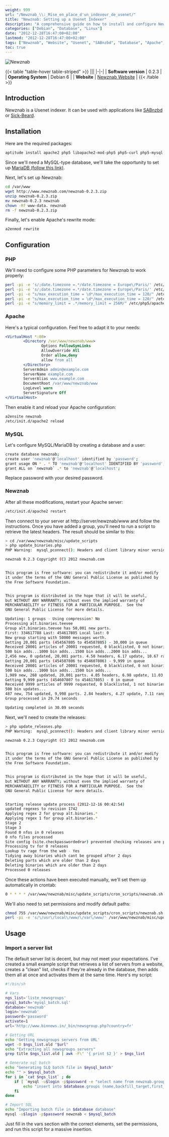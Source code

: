 ```yaml
---
weight: 999
url: "/Newznab_\\:_Mise_en_place_d'un_indexeur_de_usenet/"
title: "Newznab: Setting up a Usenet Indexer"
description: "A comprehensive guide on how to install and configure Newznab as a Usenet indexer to work with applications like SABnzbd and Sick-Beard."
categories: ["Debian", "Database", "Linux"]
date: "2012-12-28T16:47:00+02:00"
lastmod: "2012-12-28T16:47:00+02:00"
tags: ["Newznab", "Website", "Usenet", "SABnzbd", "Database", "Apache", "PHP", "MySQL", "MariaDB"]
toc: true
---
```


![Newznab](/images/newznab_logo.avif)

{{< table "table-hover table-striped" >}}
|||
|-|-|
| **Software version** | 0.2.3 |
| **Operating System** | Debian 6 |
| **Website** | [Newznab Website](https://www.newznab.com/) |
{{< /table >}}

## Introduction

Newznab is a Usenet indexer. It can be used with applications like [SABnzbd](../sabnzbd_\:_une_interface_web_pour_gérer_les_newsgroups/) or [Sick-Beard](../Sick-Beard_\:_Un_PVR_s'appuyant_sur_SABnzbd/).

## Installation

Here are the required packages:

```bash
aptitude install apache2 php5 libapache2-mod-php5 php5-curl php5-mysql php5-gd php-pear
```

Since we'll need a MySQL-type database, we'll take the opportunity to set up [MariaDB (follow this link)](../mariadb_\:_migration_depuis_mysql/).

Next, let's set up Newznab:

```bash
cd /var/www
wget http://www.newznab.com/newznab-0.2.3.zip
unzip newznab-0.2.3.zip
mv newznab-0.2.3 newznab
chown -Rf www-data. newznab
rm -f newznab-0.2.3.zip
```

Finally, let's enable Apache's rewrite mode:

```bash
a2enmod rewrite
```

## Configuration

### PHP

We'll need to configure some PHP parameters for Newznab to work properly:

```bash
perl -pi -e 's/;date.timezone =.*/date.timezone = Europe\/Paris/' /etc/php5/cli/php.ini
perl -pi -e 's/;date.timezone =.*/date.timezone = Europe\/Paris/' /etc/php5/apache2/php.ini
perl -pi -e "s/max_execution_time = \d*/max_execution_time = 120/" /etc/php5/cli/php.ini
perl -pi -e "s/max_execution_time = \d*/max_execution_time = 120/" /etc/php5/apache2/php.ini
perl -pi -e "s/memory_limit = .*/memory_limit = 256M/" /etc/php5/apache2/php.ini
```

### Apache

Here's a typical configuration. Feel free to adapt it to your needs:

```apache
<VirtualHost *:80>
        <Directory /var/www/newznab/www>
                Options FollowSymLinks
                AllowOverride All
                Order allow,deny
                allow from all
        </Directory>
        ServerAdmin admin@example.com
        ServerName example.com
        ServerAlias www.example.com
        DocumentRoot /var/www/newznab/www
        LogLevel warn
        ServerSignature Off
</VirtualHost>
```

Then enable it and reload your Apache configuration:

```bash
a2ensite newznab
/etc/init.d/apache2 reload
```

### MySQL

Let's configure MySQL/MariaDB by creating a database and a user:

```bash
create database newznab;
create user 'newznab'@'localhost' identified by 'password';
grant usage ON * . * TO 'newznab'@'localhost' IDENTIFIED BY 'password';
grant ALL on `newznab` .* to 'newznab'@'localhost';
```

Replace password with your desired password.

### Newznab

After all these modifications, restart your Apache server:

```bash
/etc/init.d/apache2 restart
```

Then connect to your server at http://server/newznab/www and follow the instructions. Once you have added a group, you'll need to run a script to retrieve the latest headers. The result should be similar to this:

```bash
> cd /var/www/newznab/misc/update_scripts
> php update_binaries.php
PHP Warning:  mysql_pconnect(): Headers and client library minor version mismatch. Headers:50149 Library:50311 in /var/www/newznab/www/lib/framework/db.php on line 12

newznab 0.2.3 Copyright (C) 2012 newznab.com


This program is free software: you can redistribute it and/or modify
it under the terms of the GNU General Public License as published by
the Free Software Foundation.


This program is distributed in the hope that it will be useful,
but WITHOUT ANY WARRANTY; without even the implied warranty of
MERCHANTABILITY or FITNESS FOR A PARTICULAR PURPOSE.  See the
GNU General Public License for more details.

Updating: 1 groups - Using compression? No
Processing alt.binaries.teevee
Group alt.binaries.teevee has 50,001 new parts.
First: 334617788 Last: 454617805 Local last: 0
New group starting with 50000 messages worth.
Getting 20,001 parts (454567805 to 454587805) - 30,000 in queue
Received 20001 articles of 20001 requested, 0 blacklisted, 0 not binaries 
500 bin adds...1000 bin adds...1500 bin adds...2000 bin adds...
2,456 new, 0 updated, 20,001 parts. 4.50 headers, 6.17 update, 10.67 range.
Getting 20,001 parts (454587806 to 454607806) - 9,999 in queue
Received 20001 articles of 20001 requested, 0 blacklisted, 0 not binaries 
500 bin adds...1000 bin adds...1500 bin adds...
1,989 new, 268 updated, 20,001 parts. 4.05 headers, 6.98 update, 11.03 range.
Getting 9,999 parts (454607807 to 454617805) - 0 in queue
Received 9999 articles of 9999 requested, 0 blacklisted, 1 not binaries 
500 bin updates...
487 new, 754 updated, 9,998 parts. 2.84 headers, 4.27 update, 7.11 range.
Group processed in 29.74 seconds 

Updating completed in 30.09 seconds
```

Next, we'll need to create the releases:

```bash
> php update_releases.php
PHP Warning:  mysql_pconnect(): Headers and client library minor version mismatch. Headers:50149 Library:50311 in /var/www/newznab/www/lib/framework/db.php on line 12

newznab 0.2.3 Copyright (C) 2012 newznab.com


This program is free software: you can redistribute it and/or modify
it under the terms of the GNU General Public License as published by
the Free Software Foundation.


This program is distributed in the hope that it will be useful,
but WITHOUT ANY WARRANTY; without even the implied warranty of
MERCHANTABILITY or FITNESS FOR A PARTICULAR PURPOSE.  See the
GNU General Public License for more details.


Starting release update process (2012-12-16 00:42:54)
updated regexes to revision 1742
Applying regex 2 for group alt.binaries.*
Applying regex 1 for group alt.binaries.*
Stage 2
Stage 3
Found 0 nfos in 0 releases
0 nfo files processed
Site config (site.checkpasswordedrar) prevented checking releases are passworded
Processing tv for 0 releases
Lookup tv rage from the web - Yes
Tidying away binaries which cant be grouped after 2 days
Deleting parts which are older than 2 days
Deleting binaries which are older than 2 days
Processed 0 releases
```

Once these actions have been executed manually, we'll set them up automatically in crontab:

```bash
0 * * * * /var/www/newznab/misc/update_scripts/cron_scripts/newznab.sh start > /dev/null
```

We'll also need to set permissions and modify default paths:

```bash
chmod 755 /var/www/newznab/misc/update_scripts/cron_scripts/newznab.sh
perl -pi -e 's/\/usr\/local\/www/\/var\/www/' /var/www/newznab/misc/update_scripts/cron_scripts/newznab.sh
```

## Usage

### Import a server list

The default server list is decent, but may not meet your expectations. I've created a small example script that retrieves a list of servers from a website, creates a "clean" list, checks if they're already in the database, then adds them all at once and activates them at the same time. Here's my script:

```bash
#!/bin/sh

# Vars
ngs_list='liste_newsgroups'
mysql_batch='mysql_batch.sql'
database='newznab'
login='newznab'
password='password'
activate=1
url='http://www.binnews.in/_bin/newsgroup.php?country=fr'

# Getting URL
echo 'Getting newsgroups servers from URL'
wget -O $ngs_list.old "$url"
echo "Extracting all newsgroups servers"
grep title $ngs_list.old | awk -F\" '{ print $2 }' > $ngs_list

# Generate sql batch
echo "Generating SLQ batch file in $mysql_batch"
echo "" > $mysql_batch
for i in `cat $ngs_list` ; do
	if [ `mysql -u$login -p$password -e "select name from newznab.groups where name = '$i'" | grep -c $i` -eq 0 ] ; then
		echo "insert into $database.groups (name,backfill_target,first_record,first_record_postdate,last_record,last_record_postdate,last_updated,minfilestoformrelease,minsizetoformrelease,active,description) values ('$i',1,0,NULL,0,NULL,NULL,NULL,NULL,$activate,'$i');" >> $mysql_batch
	fi
done

# Import SQL
echo "Importing batch file in $database database"
mysql -u$login -p$password newznab < $mysql_batch
```

Just fill in the vars section with the correct elements, set the permissions, and run this script for a massive insertion.
